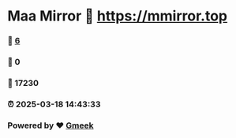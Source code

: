 # Maa Mirror :link: https://mmirror.top 
### :page_facing_up: [6](https://mmirror.top/tag.html) 
### :speech_balloon: 0 
### :hibiscus: 17230 
### :alarm_clock: 2025-03-18 14:43:33 
### Powered by :heart: [Gmeek](https://github.com/Meekdai/Gmeek)
